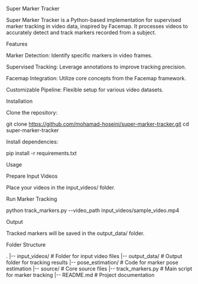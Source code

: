 Super Marker Tracker

Super Marker Tracker is a Python-based implementation for supervised marker tracking in video data, inspired by Facemap. It processes videos to accurately detect and track markers recorded from a subject.

Features

Marker Detection: Identify specific markers in video frames.

Supervised Tracking: Leverage annotations to improve tracking precision.

Facemap Integration: Utilize core concepts from the Facemap framework.

Customizable Pipeline: Flexible setup for various video datasets.

Installation

Clone the repository:

git clone https://github.com/mohamad-hoseini/super-marker-tracker.git
cd super-marker-tracker

Install dependencies:

pip install -r requirements.txt

Usage

Prepare Input Videos

Place your videos in the input_videos/ folder.

Run Marker Tracking

python track_markers.py --video_path input_videos/sample_video.mp4

Output

Tracked markers will be saved in the output_data/ folder.

Folder Structure

.
|-- input_videos/       # Folder for input video files
|-- output_data/        # Output folder for tracking results
|-- pose_estimation/    # Code for marker pose estimation
|-- source/             # Core source files
|-- track_markers.py    # Main script for marker tracking
|-- README.md           # Project documentation

